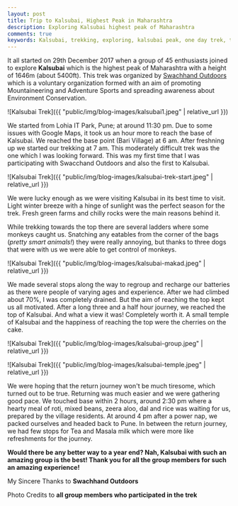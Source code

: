 ```yaml
---
layout: post
title: Trip to Kalsubai, Highest Peak in Maharashtra
description: Exploring Kalsubai highest peak of Maharashtra
comments: true
keywords: Kalsubai, trekking, exploring, kalsubai peak, one day trek, trek to kalsubai, overnight, overnight trek kalsubai, bari, highest, highest point in Maharashtra, bhandardara, kalsubai
---
```


It all started on 29th December 2017 when a group of 45 enthusiasts joined to explore **Kalsubai** which is the highest peak of Maharashtra with a height of 1646m (about 5400ft). This trek was organized by [Swachhand Outdoors](https://www.facebook.com/swachhandoutdoors/) which is a voluntary organization formed with an aim of promoting Mountaineering and Adventure Sports and spreading awareness about Environment Conservation.

![Kalsubai Trek]({{ "public/img/blog-images/kalsubai1.jpeg" | relative_url }})

We started from Lohia IT Park, Pune; at around 11:30 pm. Due to some issues with Google Maps, it took us an hour more to reach the base of Kalsubai. We reached the base point (Bari Village) at 6 am. After freshning up we started our trekking at 7 am. This moderately difficult trek was the one which I was looking forward. This was my first time that I was participating with Swacchand Outdoors and also the first to Kalsubai.

![Kalsubai Trek]({{ "public/img/blog-images/kalsubai-trek-start.jpeg" | relative_url }})

We were lucky enough as we were visiting Kalsubai in its best time to visit. Light winter breeze with a hinge of sunlight was the perfect season for the trek. Fresh green farms and chilly rocks were the main reasons behind it.

While trekking towards the top there are several ladders where some monkeys caught us. Snatching any eatables from the corner of the bags (*pretty smart animals!*) they were really annoying, but thanks to three dogs that were with us we were able to get control of monkeys.

![Kalsubai Trek]({{ "public/img/blog-images/kalsubai-makad.jpeg" | relative_url }})

We made several stops along the way to regroup and recharge our batteries as there were people of varying ages and experience. After we had climbed about 70%, I was completely drained. But the aim of reaching the top kept us all motivated. After a long three and a half hour journey, we reached the top of Kalsubai. And what a view it was! Completely worth it. A small temple of Kalsubai and the happiness of reaching the top were the cherries on the cake.

![Kalsubai Trek]({{ "public/img/blog-images/kalsubai-group.jpeg" | relative_url }})

![Kalsubai Trek]({{ "public/img/blog-images/kalsubai-temple.jpeg" | relative_url }})

We were hoping that the return journey won't be much tiresome, which turned out to be true. Returning was much easier and we were gathering good pace. We touched base within 2 hours, around 2:30 pm where a hearty meal of roti, mixed beans, zeera aloo, dal and rice was waiting for us, prepared by the village residents.
At around 4 pm after a power nap, we packed ourselves and headed back to Pune. In between the return journey, we had few stops for Tea and Masala milk which were more like refreshments for the journey.

**Would there be any better way to a year end? Nah, Kalsubai with such an amazing group is the best!
Thank you for all the group members for such an amazing experience!**

My Sincere Thanks to **Swachhand Outdoors**

Photo Credits to **all group members who participated in the trek**
